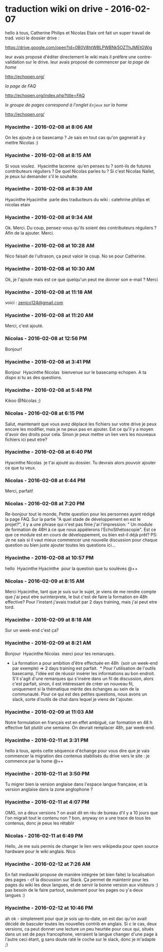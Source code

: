 # traduction wiki on drive  - 2016-02-07

hello à tous,   Catherine Philips et Nicolas Etaix ont fait un super travail de trad.   voici le dossier drive :

  <https://drive.google.com/open?id=0B0V8htWBLPWBNk5OZThJMEtGWjg>

   leur avais proposé d'éditer directement le wiki mais il préfère une contre- validation sur le drive.   leur avais proposé de commencer par   _la page de home_

<http://echopen.org/>

 

_la page de FAQ_

 

<http://echopen.org/index.php?title=FAQ>

 

_le groupe de pages correspond à l'onglet `Enjeux` sur la home_

<http://echopen.org/>

### **Hyacinthe** - 2016-02-08 at 8:06 AM

On les ajoute à ce basecamp ? Je sais en tout cas qu'on gagnerait à y mettre Nicolas :)

### **Hyacinthe** - 2016-02-08 at 8:15 AM

Si vous voulez.  Hyacinthe lacenne  qu'en penses tu ? sont-ils de futures contributeurs réguliers ?   De quel Nicolas parles tu ? Si c'est Nicolas Nallet, je peux lui demander s'il le souhaite.

### **Hyacinthe** - 2016-02-08 at 8:39 AM

Hyacinthe Hyacinthe  parle des traducteurs du wiki : catehrine philips et nicolas etaix

### **Hyacinthe** - 2016-02-08 at 9:34 AM

Ok. Merci. Du coup, pensez-vous qu'ils soient des contributeurs réguliers ? Afin de la ajouter. Merci.

### **Hyacinthe** - 2016-02-08 at 10:28 AM

Nico faisait de l'ultrason, ça peut valoir le coup. No se pour Catherine.

### **Hyacinthe** - 2016-02-08 at 10:30 AM

Ok, je l'ajoute mais est ce que quelqu'un peut me donner son e-mail ? Merci

### **Hyacinthe** - 2016-02-08 at 11:18 AM

voici : [zenico124@gmail.com](mailto:zenico124@gmail.com)

### **Hyacinthe** - 2016-02-08 at 11:20 AM

Merci, c'est ajouté.

### **Nicolas** - 2016-02-08 at 12:56 PM

Bonjour!

### **Hyacinthe** - 2016-02-08 at 3:41 PM

Bonjour  Hyacinthe Nicolas  bienvenue sur le basecamp echopen. A ta dispo si tu as des questions.

### **Hyacinthe** - 2016-02-08 at 5:48 PM

Kikoo @Nicolas ;)

### **Nicolas** - 2016-02-08 at 6:15 PM

Salut, maintenant que vous avez déplacé les fichiers sur votre drive je peux encore les modifier, mais je ne peux pas en ajouter. Est ce qu'il y a moyen d'avoir des droits pour cela. Sinon je peux mettre un lien vers les nouveaux fichiers ici peut etre?

### **Hyacinthe** - 2016-02-08 at 6:40 PM

Hyacinthe Nicolas  je t'ai ajouté au dossier. Tu devrais alors pouvoir ajouter ce que tu veux.

### **Nicolas** - 2016-02-08 at 6:44 PM

Merci, parfait!

### **Nicolas** - 2016-02-08 at 7:20 PM

Re-bonjour tout le monde,  Petite question pour les personnes ayant rédigé la page FAQ. Sur la partie "A quel stade de développement en est le projet?", il y a une phrase qui n'est pas finie j'ai l'impression: " Un module de formation de 48H à ce que nous appèlerons l’EchoSthétoscopie". Est ce que ce module est en cours de développement, ou bien est-il déjà prêt?  PS: Je ne sais si il vaut mieux commencer une nouvelle discussion pour chaque question ou bien juste ajouter toutes les questions ici...

### **Hyacinthe** - 2016-02-08 at 10:57 PM

hello  Hyacinthe Hyacinthe  pour la question que tu soulèves   @++

### **Nicolas** - 2016-02-09 at 8:15 AM

Merci Hyacinthe, tant que je suis sur le sujet, je viens de me rendre compte que j'ai peut etre surinterprete, le but c'est de faire la formation en 48h effective? Pour l'instant j'avais traduit par 2 days training, mais j'ai peut etre tord.

### **Hyacinthe** - 2016-02-09 at 8:18 AM

Sur un week-end c'est ça?

### **Hyacinthe** - 2016-02-09 at 8:21 AM

Bonjour  Hyacinthe Nicolas  merci pour tes remaruqes.

 * La formation a pour ambition d'être effectuée en 48h  (soir un week-end par exemple) =&gt; 2 days training est parfait.   * Pour l'utilisation de l'outils basecamp, l'idée est de réussir insérer les informations au bon endroit. S'il s'agit d'une remarques qui s'insère dans un fil de discussion, alors c'est parfait, sinon, il est intéressant de créer un nouveau fil, uniquement si la thématique mérite des échanges au sein de la communauté. Pour ce qui est des petites questions, nous avons un slack, sorte d'outils de chat dans lequel je viens de t'ajouter.

### **Hyacinthe** - 2016-02-09 at 11:03 AM

Notre formulation en français est en effet ambiguë, car formation en 48 h effective fait plutôt une semaine. On devrait remplacer 48h, par week-end.

### **Hyacinthe** - 2016-02-11 at 3:31 PM

hello à tous,   après cette séquence d'échange pour vous dire que je vais commencer la migration des contenus stabilisés du drive vers le site : je commence par la home   @++

### **Hyacinthe** - 2016-02-11 at 3:50 PM

Tu migrer bien la version anglaise dans l'espace langue française, et la version anglaise dans la zone anglophone ?

### **Hyacinthe** - 2016-02-11 at 4:07 PM

OMG, on a deux versions ? on avait dit en réu de bureau d'il y a 10 jours que l'on migrait tout le contenu non ?  bon, anyway on a une trace de tous les contenus, donc je peux les rétablir

### **Nicolas** - 2016-02-11 at 6:49 PM

Hello,   Je me suis permis de changer le lien vers wikipedia pour open source hardware pour le wiki anglais.   Nico

### **Hyacinthe** - 2016-02-12 at 7:26 AM

En fait mediawiki propose de manière intégrée (et bien faite) la localisation des pages - cf la discussion sur Slack.  Ça permet de maintenir pour les pages du wiki les deux langues, et de servir la bonne version aux visiteurs :) pas besoin de le faire partout, seulement pour les pages ou y'a deux langues :)

### **Hyacinthe** - 2016-02-12 at 10:46 PM

ah ok - simplement pour que je sois up-to-date, on est dac qu'on avait décidé de basculer toutes les nouvelles contrib en anglais.  Si c le cas, deux versions, ca peut donner une lecture un peu heurtée pour ceux qui, situés dans un set de pays francophone, verraient la langue changer d'une page à l'autre   ceci étant, g sans doute raté le coche sur le slack, donc je m'adapte ;)

